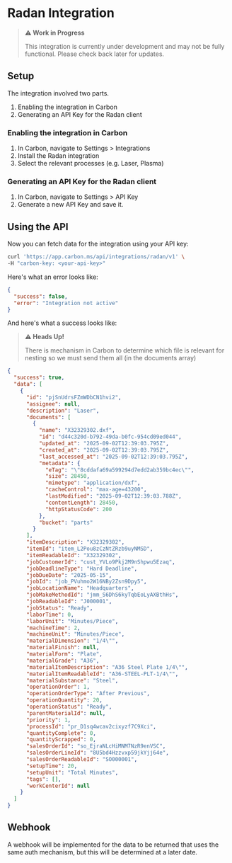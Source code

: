 # Radan Integration

> **⚠️ Work in Progress**
>
> This integration is currently under development and may not be fully functional. Please check back later for updates.

## Setup

The integration involved two parts.

1. Enabling the integration in Carbon
2. Generating an API Key for the Radan client

### Enabling the integration in Carbon

1. In Carbon, navigate to Settings > Integrations
2. Install the Radan integration
3. Select the relevant processes (e.g. Laser, Plasma)

### Generating an API Key for the Radan client

1. In Carbon, navigate to Settings > API Key
2. Generate a new API Key and save it.

## Using the API

Now you can fetch data for the integration using your API key:

```bash
curl 'https://app.carbon.ms/api/integrations/radan/v1' \
-H "carbon-key: <your-api-key>"
```

Here's what an error looks like:

```json
{
  "success": false,
  "error": "Integration not active"
}
```

And here's what a success looks like:

> **⚠️ Heads Up!**
>
> There is mechanism in Carbon to determine which file is relevant for nesting so we must send them all (in the documents array)

```json
{
  "success": true,
  "data": [
    {
      "id": "pjSnUdrsFZmWDbCN1hvi2",
      "assignee": null,
      "description": "Laser",
      "documents": [
        {
          "name": "X32329302.dxf",
          "id": "d44c320d-b792-49da-b0fc-954cd09ed044",
          "updated_at": "2025-09-02T12:39:03.795Z",
          "created_at": "2025-09-02T12:39:03.795Z",
          "last_accessed_at": "2025-09-02T12:39:03.795Z",
          "metadata": {
            "eTag": "\"8cddafa69a599294d7edd2ab359bc4ec\"",
            "size": 28450,
            "mimetype": "application/dxf",
            "cacheControl": "max-age=43200",
            "lastModified": "2025-09-02T12:39:03.788Z",
            "contentLength": 28450,
            "httpStatusCode": 200
          },
          "bucket": "parts"
        }
      ],
      "itemDescription": "X32329302",
      "itemId": "item_L2Pou8zCzNtZRzb9uyNMSD",
      "itemReadableId": "X32329302",
      "jobCustomerId": "cust_YVLo9Pkj2M9nShpwu5Ezaq",
      "jobDeadlineType": "Hard Deadline",
      "jobDueDate": "2025-05-15",
      "jobId": "job_PVuhmo2W16NBy2Zsn9Dpy5",
      "jobLocationName": "Headquarters",
      "jobMakeMethodId": "jmm_S6DhS6kyTqbEoLyAXBthHs",
      "jobReadableId": "J000001",
      "jobStatus": "Ready",
      "laborTime": 0,
      "laborUnit": "Minutes/Piece",
      "machineTime": 2,
      "machineUnit": "Minutes/Piece",
      "materialDimension": "1/4\"",
      "materialFinish": null,
      "materialForm": "Plate",
      "materialGrade": "A36",
      "materialItemDescription": "A36 Steel Plate 1/4\"",
      "materialItemReadableId": "A36-STEEL-PLT-1/4\"",
      "materialSubstance": "Steel",
      "operationOrder": 1,
      "operationOrderType": "After Previous",
      "operationQuantity": 20,
      "operationStatus": "Ready",
      "parentMaterialId": null,
      "priority": 1,
      "processId": "pr_D1sq4wcav2cixyzf7C9Xci",
      "quantityComplete": 0,
      "quantityScrapped": 0,
      "salesOrderId": "so_EjraNLcHiMNM7NzR9enVSC",
      "salesOrderLineId": "8U5bd4Hzzvxp59jkYjj64e",
      "salesOrderReadableId": "SO000001",
      "setupTime": 20,
      "setupUnit": "Total Minutes",
      "tags": [],
      "workCenterId": null
    }
  ]
}
```

## Webhook

A webhook will be implemented for the data to be returned that uses the same auth mechanism, but this will be determined at a later date.
